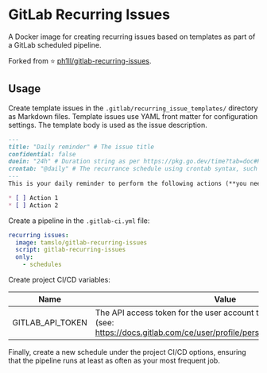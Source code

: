 # GitLab Recurring Issues

A Docker image for creating recurring issues based on templates as part of a GitLab scheduled pipeline.

Forked from ⭐ [ph1ll/gitlab-recurring-issues](https://github.com/ph1ll/gitlab-recurring-issues).

## Usage

Create template issues in the `.gitlab/recurring_issue_templates/` directory as Markdown files. Template issues use YAML front matter for configuration settings. The template body is used as the issue description.

```markdown
---
title: "Daily reminder" # The issue title
confidential: false
duein: "24h" # Duration string as per https://pkg.go.dev/time?tab=doc#ParseDuration (e.g "30m", "1h")
crontab: "@daily" # The recurrance schedule using crontab syntax, such as "*/30 * * * *", or a predefined value of @annually, @yearly, @monthly, @weekly, or @daily
---
This is your daily reminder to perform the following actions (**you need to give a description, otherwise parsing will fail**)

* [ ] Action 1
* [ ] Action 2
```

Create a pipeline in the `.gitlab-ci.yml` file:

```yaml
recurring issues:
  image: tamslo/gitlab-recurring-issues
  script: gitlab-recurring-issues
  only: 
    - schedules
```

Create project CI/CD variables:

| Name | Value |
| ---- | ----- |
| GITLAB_API_TOKEN | The API access token for the user account that will create the issues (see: https://docs.gitlab.com/ce/user/profile/personal_access_tokens.html) | 

Finally, create a new schedule under the project CI/CD options, ensuring that the pipeline runs at least as often as your most frequent job.
